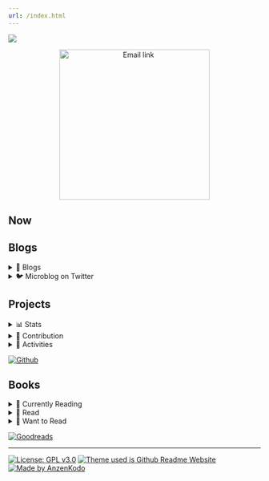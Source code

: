 ```yaml
---
url: /index.html
---
```


[<img src="img/header.gif">](https://github.com/AnzenKodo/AnzenKodo)

<div align="center">
  <a href="mailto:AnzenKodo@altmails.com">
    <img width="300em" alt="Email link" src="https://img.shields.io/badge/-AnzenKodo@altmails.com-f99b39?style=for-the-badge&logo=gmail&color=ea4335&logoColor=fff">
  </a>
</div>

## Now

## Blogs

<details>
  <summary>📝 Blogs</summary>

<!-- BLOG:START -->
- [This is my first post](https://ionote.vercel.app/This-is-my-first-post.html)
- [This is something](https://ionote.vercel.app/This-is-something.html)
<!-- BLOG:END --> 

[See More](https://ionote.vercel.app) or Subsribe to
  [![RSS](https://img.shields.io/badge/-RSS-f99b39?style=for-the-badge&logo=rss&color=f99b39&logoColor=fff)](https://ionote.vercel.app/feed.xml)

</details>

<details>
  <summary>🐦 Microblog on Twitter</summary>

[![github-readme-twitter](https://github-readme-twitter.gazf.vercel.app/api?id=Anzenkodo&layout=wide)](https://twitter.com/AnzenKodo)

[![Twitter](https://img.shields.io/badge/-@Anzenkodo-2C3E50?style=for-the-badge&logo=twitter&color=1da1f2&logoColor=fff)](https://twitter.com/AnzenKodo)

</details>

## Projects

<details>
  <summary>📊 Stats</summary>

<img src="https://github-readme-stats.vercel.app/api/top-langs/?username=AnzenKodo&bg_color=00000000&hide_border=true&text_color=0583F2&title_color=F20544&langs_count=10" align="left">

![Github Stats](https://github-readme-stats.vercel.app/api?username=AnzenKodo&show_icons=true&bg_color=00000000&hide_border=true&text_color=0583F2&title_color=F20544&include_all_commits=true&count_private=true)
[![GitHub Streak](https://github-readme-streak-stats.herokuapp.com?user=AnzenKodo&hide_border=true&date_format=j%2Fn%5B%2FY%5D&background=00000000&ring=F20544&fire=F20544&currStreakNum=0583F2&sideNums=0583F2&currStreakLabel=0583F2&sideLabels=0583F2&stroke=F20544&dates=0583F2)](https://github-readme-streak-stats.herokuapp.com/demo/?user=AnzenKodo&theme=default&hide_border=true&date_format=j%2Fn%5B%2FY%5D&properties=border&background=%2300000000&ring=%23F20544FF&fire=%23F20544FF&currStreakNum=%230583F2FF&sideNums=%230583F2FF&currStreakLabel=%230583F2&sideLabels=%230583F2&stroke=%23F20544&dates=%230583F2)

</details>

<details>
  <summary>🤝 Contribution</summary>

![trophy](https://github-profile-trophy.vercel.app/?username=AnzenKodo&no-bg=true&no-frame=true&theme=nord&column=10)
![Tesura's github activity graph](https://activity-graph.herokuapp.com/graph?username=AnzenKodo&bg_color=000000000&color=0583F2&line=f20544&point=0583F2&area_color=0583F2&hide_border=true&area=true)

</details>

<details>
  <summary>🔨 Activities</summary>

<!--START_SECTION:activity-->
1. 💪 Opened PR [#314](https://github.com/fransallen/thedev.id/pull/314) in [fransallen/thedev.id](https://github.com/fransallen/thedev.id)
2. 🎉 Merged PR [#1](https://github.com/AnzenKodo/punk.css/pull/1) in [AnzenKodo/punk.css](https://github.com/AnzenKodo/punk.css)
3. 💪 Opened PR [#1](https://github.com/AnzenKodo/punk.css/pull/1) in [AnzenKodo/punk.css](https://github.com/AnzenKodo/punk.css)
<!--END_SECTION:activity-->

</details>

[![Github](https://img.shields.io/badge/-@Anzenkodo-2C3E50?style=for-the-badge&logo=github&color=161b22&logoColor=fff)](https://twitter.com/AnzenKodo)

## Books

<details>
  <summary>📖 Currently Reading</summary>

<!-- GOODREADS_READING:START -->
- [An Elegant Defense: The Extraordinary New Science of the Immune System: A Tale in Four Lives](https://www.goodreads.com/review/show/4557717062?utm_medium=api&utm_source=rss)
- [Guns, Germs, and Steel: The Fates of Human Societies](https://www.goodreads.com/review/show/4264472547?utm_medium=api&utm_source=rss)
<!-- GOODREADS_READING:END -->

</details>

<details>
  <summary>📕 Read</summary>

<!-- GOODREADS_READ:START -->
- [The Psychology of Money](https://www.goodreads.com/review/show/4495177279?utm_medium=api&utm_source=rss)
- [A Thousand Brains: A New Theory of Intelligence](https://www.goodreads.com/review/show/4495154266?utm_medium=api&utm_source=rss)
- [How to Live: 27 conflicting answers and one weird conclusion](https://www.goodreads.com/review/show/4267203579?utm_medium=api&utm_source=rss)
- [Immune: a Journey into the Mysterious System that Keeps You Alive](https://www.goodreads.com/review/show/4267202833?utm_medium=api&utm_source=rss)
- [Beyond Order: 12 More Rules For Life](https://www.goodreads.com/review/show/4264473077?utm_medium=api&utm_source=rss)
- [Together is Better: A Little Book of Inspiration](https://www.goodreads.com/review/show/4284265375?utm_medium=api&utm_source=rss)
- [In Order to Live: A North Korean Girl&#39;s Journey to Freedom](https://www.goodreads.com/review/show/4296045027?utm_medium=api&utm_source=rss)
- [The Almanack of Naval Ravikant: A Guide to Wealth and Happiness](https://www.goodreads.com/review/show/4267195111?utm_medium=api&utm_source=rss)
- [The Pragmatic Programmer: Your Journey to Mastery](https://www.goodreads.com/review/show/4267206382?utm_medium=api&utm_source=rss)
- [JavaScript Everywhere: Building Cross-Platform Applications with Graphql, React, React Native, and Electron](https://www.goodreads.com/review/show/4268755800?utm_medium=api&utm_source=rss)
<!-- GOODREADS_READ:END -->
  [See More](https://www.goodreads.com/review/list/141100671-tesura?ref=nav_mybooks&shelf=read)

</details>

<details>
  <summary>📗 Want to Read</summary>

<!-- GOODREADS_LATER:START -->
- [Do Humankind&#39;s Best Days Lie Ahead?](https://www.goodreads.com/review/show/4276900244?utm_medium=api&utm_source=rss)
- [The Paradox of Choice: Why More Is Less](https://www.goodreads.com/review/show/4557708261?utm_medium=api&utm_source=rss)
- [Behave: The Biology of Humans at Our Best and Worst](https://www.goodreads.com/review/show/4525055942?utm_medium=api&utm_source=rss)
- [Blueprint: The Evolutionary Origins of a Good Society](https://www.goodreads.com/review/show/4525055224?utm_medium=api&utm_source=rss)
- [Upheaval: Turning Points for Nations in Crisis](https://www.goodreads.com/review/show/4495185602?utm_medium=api&utm_source=rss)
- [Collapse: How Societies Choose to Fail or Succeed](https://www.goodreads.com/review/show/4495185536?utm_medium=api&utm_source=rss)
- [Stalin: The Court of the Red Tsar](https://www.goodreads.com/review/show/4418288882?utm_medium=api&utm_source=rss)
- [Rationality: What It Is, Why It Seems Scarce, Why It Matters](https://www.goodreads.com/review/show/4414733659?utm_medium=api&utm_source=rss)
- [Will](https://www.goodreads.com/review/show/4414728022?utm_medium=api&utm_source=rss)
- [Ten Global Trends That Every Smart Person Needs to Know: And Many Other Trends You Will Find Interesting](https://www.goodreads.com/review/show/4277878892?utm_medium=api&utm_source=rss)
<!-- GOODREADS_LATER:END -->
  [See More](https://www.goodreads.com/review/list/141100671-tesura?ref=nav_mybooks&shelf=to-read)

</details>

[![Goodreads](https://img.shields.io/badge/-@AnzenKodo-2C3E50?style=for-the-badge&logo=goodreads&color=ece9d4&logoColor=814910)](https://www.goodreads.com/AnzenKodo)

---

[![License: GPL v3.0](https://img.shields.io/badge/-GPL%20v3.0-2C3E50?style=for-the-badge&label=license&color=bd0000&labelColor=000&logoColor=814910)](LICENSE)
[![Theme used is Github Readme Website](https://img.shields.io/badge/-Github%20%20Readme%20%20Webiste-2C3E50?style=for-the-badge&label=theme&color=519872&labelColor=433520&logoColor=814910)](https://github.com/AnzenKodo/github-readme-website)
[![Made by AnzenKodo](https://img.shields.io/badge/-@AnzenKodo-2C3E50?style=for-the-badge&label=Made%20%20by&color=f20544&labelColor=170327&logoColor=814910)](https://AnzenKodo.github.io/AnzenKodo)
